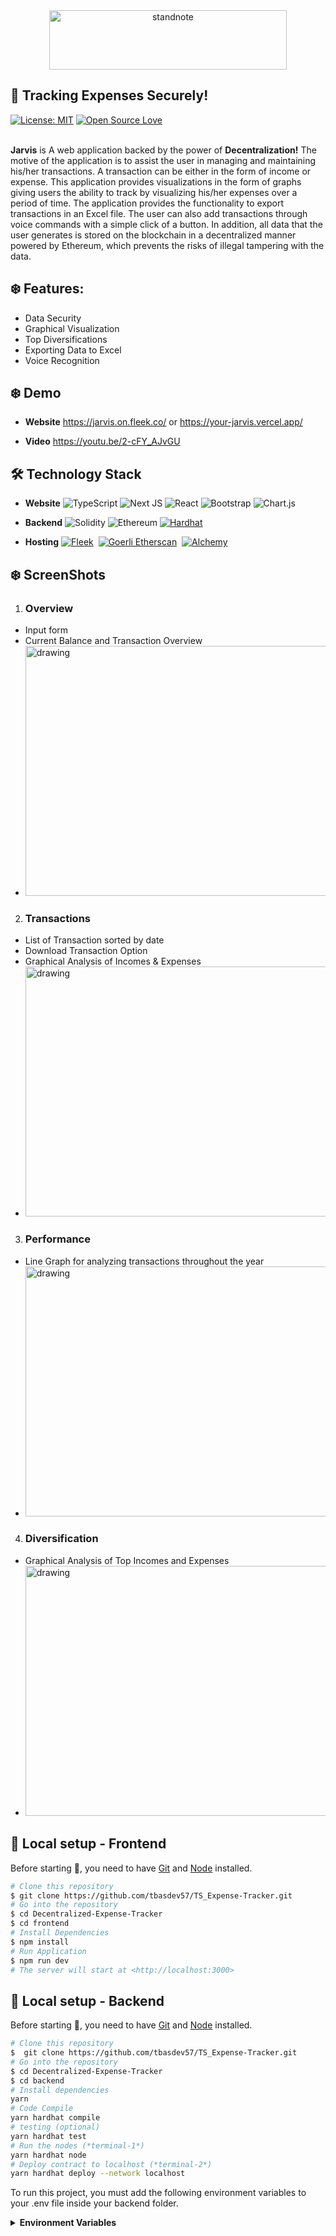 <div align="center"> <a href="https://standnote.netlify.app/"> <img align="center" alt="standnote" src="https://user-images.githubusercontent.com/52382282/211530770-9bb2278a-1c47-4351-9e86-306a02aa00e9.png" height='95' width='380'> </a> </div>

## :milky_way: Tracking Expenses Securely!

[![License: MIT](https://img.shields.io/badge/License-MIT-yellow.svg)](https://opensource.org/licenses/MIT) [![Open Source Love](https://badges.frapsoft.com/os/v1/open-source.svg?v=103)](https://github.com/ellerbrock/open-source-badges/)

<br>
<b>Jarvis</b> is A web application backed by the power of <b>Decentralization!</b> The motive of the application is to assist the user in managing and maintaining his/her transactions. A transaction can be either in the form of income or expense. This application provides visualizations in the form of graphs giving users the ability to track by visualizing his/her expenses over a period of time. The application provides the functionality to export transactions in an Excel file. The user can also add transactions through voice commands with a simple click of a button. In addition, all data that the user generates is stored on the blockchain in a decentralized manner powered by Ethereum, which prevents the risks of illegal tampering with the data.
<br>

## :snowflake: Features:

- Data Security
- Graphical Visualization
- Top Diversifications
- Exporting Data to Excel
- Voice Recognition

## :snowflake: Demo

- **Website** https://jarvis.on.fleek.co/ or https://your-jarvis.vercel.app/

- **Video** https://youtu.be/2-cFY_AJvGU

## :hammer_and_wrench: Technology Stack

- **Website** ![TypeScript](https://img.shields.io/badge/typescript-%23007ACC.svg?style=for-the-badge&logo=typescript&logoColor=white)
  ![Next JS](https://img.shields.io/badge/Next-black?style=for-the-badge&logo=next.js&logoColor=white)
  ![React](https://img.shields.io/badge/react-%2320232a.svg?style=for-the-badge&logo=react&logoColor=%2361DAFB)
  ![Bootstrap](https://img.shields.io/badge/bootstrap-%23563D7C.svg?style=for-the-badge&logo=bootstrap&logoColor=white)
  ![Chart.js](https://img.shields.io/badge/chart.js-F5788D.svg?style=for-the-badge&logo=chart.js&logoColor=white)

- **Backend** ![Solidity](https://img.shields.io/badge/Solidity-%23363636.svg?style=for-the-badge&logo=solidity&logoColor=white)
  ![Ethereum](https://img.shields.io/badge/Ethereum-3C3C3D?style=for-the-badge&logo=Ethereum&logoColor=white)
  [![Hardhat](https://img.shields.io/badge/Hardhat-ede65c?style=for-the-badge&&logoColor=white)](https://hardhat.org/)&nbsp;

- **Hosting** [![Fleek](https://img.shields.io/badge/Fleek.co-213?style=for-the-badge)](https://fleek.co/)&nbsp;
  [![Goerli Etherscan](https://img.shields.io/badge/Etherscan.io-darkblue?style=for-the-badge)](https://goerli.etherscan.io/)&nbsp;
  [![Alchemy](https://img.shields.io/badge/Alchemy-blue?style=for-the-badge)](https://dashboard.alchemy.com/)&nbsp;

## :snowflake: ScreenShots

1. ### Overview

- Input form
- Current Balance and Transaction Overview
- <img src="https://user-images.githubusercontent.com/52382282/211576143-5e7e113e-ab83-48c2-bd28-59e0cee0c991.png" alt="drawing" width="800" height="400"/>

2. ### Transactions

- List of Transaction sorted by date
- Download Transaction Option
- Graphical Analysis of Incomes & Expenses
- <img src="https://user-images.githubusercontent.com/52382282/211576420-8df471e6-788b-4517-a498-f18864770eee.png" alt="drawing" width="800" height="400"/>

3. ### Performance

- Line Graph for analyzing transactions throughout the year
- <img src="https://user-images.githubusercontent.com/52382282/211577394-19701031-13af-481d-987f-e1762ada8e1d.png" alt="drawing" width="800" height="400"/>

4. ### Diversification

- Graphical Analysis of Top Incomes and Expenses
- <img src="https://user-images.githubusercontent.com/52382282/211577792-98892daf-58a4-4cba-9531-bcb043b8d6c6.png" alt="drawing" width="800" height="400"/>

## :runner: Local setup - Frontend

Before starting :checkered_flag:, you need to have [Git](https://git-scm.com) and [Node](https://nodejs.org/en/) installed.

```bash
# Clone this repository
$ git clone https://github.com/tbasdev57/TS_Expense-Tracker.git
# Go into the repository
$ cd Decentralized-Expense-Tracker
$ cd frontend
# Install Dependencies
$ npm install
# Run Application
$ npm run dev
# The server will start at <http://localhost:3000>
```

## :runner: Local setup - Backend

Before starting :checkered_flag:, you need to have [Git](https://git-scm.com) and [Node](https://nodejs.org/) installed.

```bash
# Clone this repository
$  git clone https://github.com/tbasdev57/TS_Expense-Tracker.git
# Go into the repository
$ cd Decentralized-Expense-Tracker
$ cd backend
# Install dependencies
yarn
# Code Compile
yarn hardhat compile
# testing (optional)
yarn hardhat test
# Run the nodes (*terminal-1*)
yarn hardhat node
# Deploy contract to localhost (*terminal-2*)
yarn hardhat deploy --network localhost
```

To run this project, you must add the following environment variables to your .env file inside your backend folder.

<details>
 <summary><strong>Environment Variables </strong></summary>

```bash
GOERLI_RPC_URL=<ALCHEMY_URL> # (https://www.alchemy.com/)

PRIVATE_KEY=<YOUR_ACCOUNT_PRIVATE_KEY> # (https://www.alchemy.com/)

ETHERSCAN_API_KEY=<YOUR_KEY> # (https://goerli.etherscan.io/)

UPDATE_FRONT_END=true # (true: dynamically update ABI and contract address frontend)
```
</details>
  
